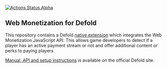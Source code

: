 [![Actions Status Alpha](https://github.com/defold/extension-webmonetization/actions/workflows/bob.yml/badge.svg)](https://github.com/defold/extension-webmonetization/actions)

## Web Monetization for Defold

This repository contains a Defold [native extension](https://www.defold.com/manuals/extensions/) which integrates the Web Monetization JavaScript API. This allows game developers to detect if a player has an active payment stream or not and offer additional content or perks to paying players.

[Manual, API and setup instructions](https://www.defold.com/extension-webmonetization/) is available on the official Defold site.
